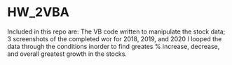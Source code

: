 # HW_2VBA
Included in this repo are: The VB code written to manipulate the stock data; 3 screenshots of the completed wor for 2018, 2019, and 2020 
I looped the data through the conditions inorder to find greates % increase, decrease, and overall greatest growth in the stocks. 
